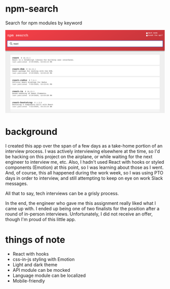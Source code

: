 # npm-search
Search for npm modules by keyword

![UI with light theme](images/npm-search-light.png)

background
==========

I created this app over the span of a few days as a take-home portion of an interview process.
I was actively interviewing elsewhere at the time, so I'd be hacking on this project on the airplane, or while waiting for the next engineer to interview me, etc.
Also, I hadn't used React with hooks or styled components (Emotion) at this point, so I was learning about those as I went.
And, of course, this all happened during the work week, so I was using PTO days in order to interview, and still attempting to keep on eye on work Slack messages.

All that to say, tech interviews can be a grisly process.

In the end, the engineer who gave me this assignment really liked what I came up with.
I ended up being one of two finalists for the position after a round of in-person interviews.
Unfortunately, I did not receive an offer, though I'm proud of this little app.

things of note
==============
* React with hooks
* css-in-js styling with Emotion
* Light and dark theme
* API module can be mocked
* Language module can be localized
* Mobile-friendly
